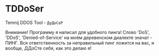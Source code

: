 # TDDoSer
Temnij DDOS Tool - `ДуДоСеР`



Внимание! Программу я написал для удобного пинга! 
Слово 'DoS', 'DDoS', 'Denied-of-Service' на моём деревенском диалекте значат - ПИНГ.
Вся ответственность за неправильный пинг ложится на вас, и вообще, ДДоСте себя, как это делаю я!
